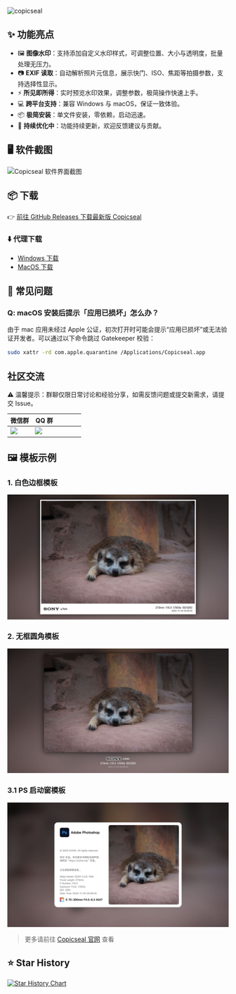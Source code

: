 ![copicseal](https://socialify.git.ci/copicseal/copicseal/image?custom_description=Copicseal+%E6%98%AF%E4%B8%80%E4%B8%AA%E5%9B%BE%E7%89%87%E5%8A%A0%E7%9B%B8%E6%A1%86%E6%B0%B4%E5%8D%B0%E5%B7%A5%E5%85%B7%EF%BC%8C%E6%94%AF%E6%8C%81%E8%AF%BB%E5%8F%96+EXIF+%E4%BF%A1%E6%81%AF%EF%BC%8C%E5%BF%AB%E9%80%9F%E4%B8%BA%E7%85%A7%E7%89%87%E6%B7%BB%E5%8A%A0%E5%BF%AB%E9%97%A8%E3%80%81ISO+%E7%AD%89%E7%9B%B8%E6%9C%BA%E5%8F%82%E6%95%B0%E3%80%82&description=1&font=KoHo&forks=1&issues=1&logo=https%3A%2F%2Fgithub.com%2Fcomarkapp%2Fcomark%2Fblob%2Fmain%2Fbuild%2Ficon.png%3Fraw%3Dtrue&name=1&owner=1&pattern=Floating+Cogs&pulls=1&stargazers=1&theme=Auto)

## ✨ 功能亮点

- 🖼️ **图像水印**：支持添加自定义水印样式，可调整位置、大小与透明度，批量处理无压力。
- 📷 **EXIF 读取**：自动解析照片元信息，展示快门、ISO、焦距等拍摄参数，支持选择性显示。
- ⚡ **所见即所得**：实时预览水印效果，调整参数，极简操作快速上手。
- 💻 **跨平台支持**：兼容 Windows 与 macOS，保证一致体验。
- 📦 **极简安装**：单文件安装，零依赖，启动迅速。
- 🔄 **持续优化中**：功能持续更新，欢迎反馈建议与贡献。

## 🖥️ 软件截图

<picture>
  <source srcset="./static/screenshot01.webp" type="image/webp">
  <img src="./static/screenshot01.jpg" alt="Copicseal 软件界面截图">
</picture>

## 📦 下载

👉 [前往 GitHub Releases 下载最新版 Copicseal](https://github.com/copicseal/copicseal/releases)

### ⬇️ 代理下载

- [Windows 下载](https://copicseal-updater.kohai.top/download?platform=win32)
- [MacOS 下载](https://copicseal-updater.kohai.top/download?platform=darwin)

## 💬 常见问题

### Q: macOS 安装后提示「应用已损坏」怎么办？

由于 mac 应用未经过 Apple 公证，初次打开时可能会提示“应用已损坏”或无法验证开发者。可以通过以下命令跳过 Gatekeeper 校验：

```bash
sudo xattr -rd com.apple.quarantine /Applications/Copicseal.app
```

## 社区交流

⚠️ 温馨提示：群聊仅限日常讨论和经验分享，如需反馈问题或提交新需求，请提交 Issue。

<table>
  <thead>
    <tr>
      <th width="33.3%">微信群</th>
      <th width="33.3%">QQ 群</th>
      <th width="33.3%"></th>
    </tr>
  </thead>
  <tbody>
    <tr>
      <td>
        <picture>
          <img src="https://copicseal-s0.kohai.top/assets/images/wechat_group_qrcode.jpg" />
        </picture>
      </td>
      <td>
        <picture>
          <img src="https://copicseal-s0.kohai.top/assets/images/qq_group_qrcode.jpg" />
        </picture>
      </td>
    </tr>
  </tbody>
</table>

## 🖼️ 模板示例

### 1. 白色边框模板

<picture>
  <source srcset="./static/templates/template01.webp" type="image/webp">
  <img src="./static/templates/template01.jpg" alt="白色边框模板">
</picture>

### 2. 无框圆角模板

<picture>
  <source srcset="./static/templates/template02.webp" type="image/webp">
  <img src="./static/templates/template02.jpg" alt="无框圆角模板">
</picture>

### 3.1 PS 启动窗模板

<picture>
  <source srcset="./static/templates/template03_00.webp" type="image/webp">
  <img src="./static/templates/template03_00.jpg" alt="PS 启动窗模板">
</picture>

> 更多请前往 [Copicseal 官网](https://copicseal.kohai.top) 查看

## ⭐ Star History

<a href="https://www.star-history.com/#copicseal/copicseal&Date">
 <picture>
   <source media="(prefers-color-scheme: dark)" srcset="https://api.star-history.com/svg?repos=copicseal/copicseal&type=Date&theme=dark" />
   <source media="(prefers-color-scheme: light)" srcset="https://api.star-history.com/svg?repos=copicseal/copicseal&type=Date" />
   <img alt="Star History Chart" src="https://api.star-history.com/svg?repos=copicseal/copicseal&type=Date" />
 </picture>
</a>
